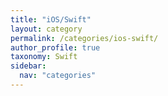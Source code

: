 ```yaml
---
title: "iOS/Swift"
layout: category
permalink: /categories/ios-swift/
author_profile: true
taxonomy: Swift
sidebar:
  nav: "categories"
---
```

